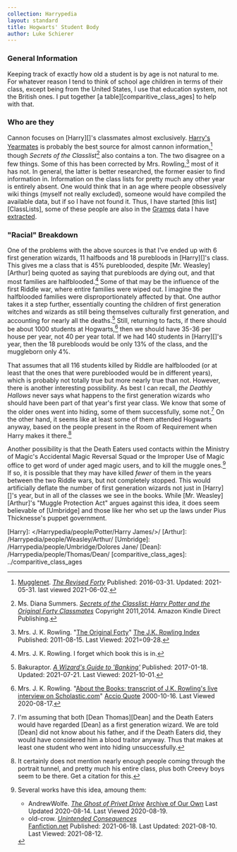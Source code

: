 ```yaml
---
collection: Harrypedia
layout: standard
title: Hogwarts' Student Body
author: Luke Schierer
---
```


### General Information

Keeping track of exactly how old a student is by age is not natural to me. For
whatever reason I tend to think of school age children in terms of their class,
except being from the United States, I use that education system, not the
British ones. I put together [a table][comparitive_class_ages] to help with
that.

### Who are they

Cannon focuses on [Harry][]'s classmates almost exclusively. [Harry's
Yearmates][] is probably the best source for almost cannon
information,[^200419-1] though _Secrets of the Classlist_[^200630-1] also
contains a ton. The two disagree on a few things. Some of this has been
corrected by Mrs. Rowling,[^200630-3] most of it has not. In general, the
latter is better researched, the former easier to find information in.
Information on the class lists for pretty much any other year is entirely
absent. One would think that in an age where people obsessively wiki things
(myself not really excluded), someone would have compiled the available data,
but if so I have not found it. Thus, I have started [this list][ClassLists],
some of these people are also in the [Gramps][] data I have
[extracted][people].

[people]: /Harrypedia/people/
[Gramps]: https://gramps-project.org/
[Harry's Yearmates]: https://mugglenet.com/2016/03/the-revised-forty/

[^200419-1]:
    [Mugglenet](https://mugglenet.com).
    _[The Revised Forty](https://www.mugglenet.com/2016/03/the-revised-forty/)_
    Published: 2016-03-31. Updated: 2021-05-31. last viewed 2021-06-02.

[^200630-1]:
    Ms. Diana Summers.
    _[Secrets of the Classlist: Harry Potter and the Original Forty Classmates](https://www.goodreads.com/book/show/25464490-secrets-of-the-classlist)_
    Copyright 2011,2014. Amazon Kindle Direct Publishing.

[^200630-3]:
    Mrs. J. K. Rowling.
    "[The Original Forty](https://www.rowlingindex.org/work/og40pm/)"
    [The J.K. Rowling Index](https://www.rowlingindex.org)
    Published: 2011-08-15. Last Viewed: 2021=09-28.

### "Racial" Breakdown

One of the problems with the above sources is that I've ended up with 6 first
generation wizards, 11 halfboods and 18 purebloods in [Harry][]'s class. This
gives me a class that is 45% pureblooded, despite [Mr. Weasley][Arthur] being
quoted as saying that purebloods are dying out, and that most families are
halfblooded.[^200817-1] Some of that may be the influence of the first
Riddle war, where entire families were wiped out. I imagine the halfblooded
families were disproportionately affected by that. One author takes it a step
further, essentially counting the children of first generation witches and
wizards as still being themselves culturally first generation, and accounting
for nearly all the deaths.[^211001-1] Still, returning to facts, if there
should be about 1000 students at Hogwarts,[^200817-2] then we should have
35-36 per house per year, not 40 per year total. If we had 140 students in
[Harry][]'s year, then the 18 purebloods would be only 13% of the class, and the
muggleborn only 4%.

That assumes that all 116 students killed by Riddle are halfblooded (or at
least that the ones that were pureblooded would be in different years), which
is probably not totally true but more nearly true than not. However, there is
another interesting possibility. As best I can recall, _the Deathly Hallows_
never says what happens to the first generation wizards who should have been
part of that year's first year class. We know that some of the older ones went
into hiding, some of them successfully, some not.[^200819-2] On the other
hand, it seems like at least some of them attended Hogwarts anyway, based on
the people present in the Room of Requirement when Harry makes it
there.[^200819-3]

Another possibility is that the Death Eaters used contacts within the Ministry
of Magic's Accidental Magic Reversal Squad or the Improper Use of Magic office
to get word of under aged magic users, and to kill the muggle ones.[^200819-4]
If so, it is possible that they may have killed _fewer_ of them in the years
between the two Riddle wars, but not completely stopped. This would
artificially deflate the number of first generation wizards not just in
[Harry][]'s year, but in all of the classes we see in the books. While
[Mr. Weasley][Arthur]'s "Muggle Protection Act" argues against this idea, it
does seem believable of [Umbridge] and those like her who set up the laws under
Pius Thicknesse's puppet government.

[Harry]: </Harrypedia/people/Potter/Harry James/>/
[Arthur]: /Harrypedia/people/Weasley/Arthur/
[Umbridge]: /Harrypedia/people/Umbridge/Dolores Jane/
[Dean]: /Harrypedia/people/Thomas/Dean/
[comparitive_class_ages]: ../comparitive_class_ages

[^211001-1]:
    Bakuraptor.
    _[A Wizard's Guide to 'Banking'](https://www.fanfiction.net/s/12327848)_
    Published: 2017-01-18. Updated: 2021-07-21. Last Viewed: 2021-10-01.

[^200819-4]: Several works have this idea, amoung them:

    - AndrewWolfe. _[The Ghost of Privet Drive](https://archiveofourown.org/works/21500365)_
      [Archive of Our Own](https://archiveofourown.org) Last Updated 2020-08-14. Last Viewed 2020-08-19.
    - old-crow. _[Unintended Consequences](https://www.fanfiction.net/s/13903544)_  
      [Fanfiction.net](https://fanfiction.net) Published: 2021-06-18. Last
      Updated: 2021-08-10. Last Viewed: 2021-08-12.

[^200817-1]: Mrs. J. K. Rowling. I forget which book this is in.

[^200817-2]:
    Mrs. J. K. Rowling.
    "[About the Books: transcript of J.K. Rowling's live interview on Scholastic.com](http://www.accio-quote.org/articles/2000/1000-scholastic-chat.htm)"
    [Accio Quote](http://www.accio-quote.org/) 2000-10-16. Last Viewed 2020-08-17.

[^200819-2]:
    I'm assuming that both [Dean Thomas][Dean] and the Death Eaters would
    have regarded [Dean] as a first generation wizard. We are told [Dean] did not
    know about his father, and if the Death Eaters did, they would have
    considered him a blood traitor anyway. Thus that makes at least one student
    who went into hiding unsuccessfully.

[^200819-3]:
    It certainly does not mention nearly enough people coming
    through the portrait tunnel, and pretty much his entire class, plus both
    Creevy boys seem to be there. Get a citation for this.
